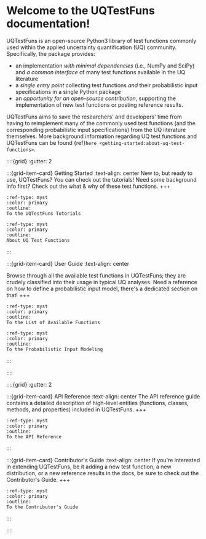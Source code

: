 # Welcome to the UQTestFuns documentation!

UQTestFuns is an open-source Python3 library of test functions commonly used
within the applied uncertainty quantification (UQ) community.
Specifically, the package provides:

- an implementation _with minimal dependencies_ (i.e., NumPy and SciPy) and
  _a common interface_ of many test functions available in the UQ literature
- a _single entry point_ collecting test functions _and_ their probabilistic
  input specifications in a single Python package
- an _opportunity for an open-source contribution_, supporting
  the implementation of new test functions or posting reference results.

UQTestFuns aims to save the researchers' and developers' time from having to
reimplement many of the commonly used test functions (and the corresponding
probabilistic input specifications) from the UQ literature themselves.
More background information regarding UQ test functions and UQTestFuns
can be found {ref}`here <getting-started:about-uq-test-functions>`.

::::{grid}
:gutter: 2

:::{grid-item-card} Getting Started
:text-align: center
New to, but ready to use, UQTestFuns?
You can check out the tutorials!
Need some background info first?
Check out the what & why of these test functions.
+++
```{button-ref} getting-started:tutorials
:ref-type: myst
:color: primary
:outline:
To the UQTestFuns Tutorials
```
```{button-ref} getting-started:about-uq-test-functions
:ref-type: myst
:color: primary
:outline:
About UQ Test Functions
```
:::

:::{grid-item-card} User Guide
:text-align: center

Browse through all the available test functions in UQTestFuns;
they are crudely classified into their usage in typical UQ analyses.
Need a reference on how to define a probabilistic input model,
there's a dedicated section on that!
+++
```{button-ref} test-functions:available
:ref-type: myst
:color: primary
:outline:
To the List of Available Functions
```
```{button-ref} prob-input:overview
:ref-type: myst
:color: primary
:outline:
To the Probabilistic Input Modeling
```
:::

::::


::::{grid}
:gutter: 2

:::{grid-item-card} API Reference
:text-align: center
The API reference guide contains a detailed description of high-level entities
(functions, classes, methods, and properties) included in UQTestFuns.
+++
```{button-ref} api-reference:overview
:ref-type: myst
:color: primary
:outline:
To the API Reference
```

:::

:::{grid-item-card} Contributor's Guide
:text-align: center
If you're interested in extending UQTestFuns, be it adding a new test function,
a new distribution, or a new reference results in the docs,
be sure to check out the Contributor's Guide.
+++
```{button-ref} development:overview
:ref-type: myst
:color: primary
:outline:
To the Contributor's Guide
```
:::

::::


